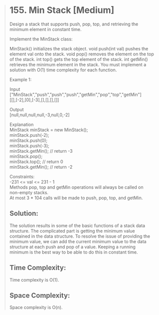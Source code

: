 ># 155. Min Stack [Medium]
>Design a stack that supports push, pop, top, and retrieving the minimum element in constant time.
>
>Implement the MinStack class:
>
>MinStack() initializes the stack object.
>void push(int val) pushes the element val onto the stack.
>void pop() removes the element on the top of the stack.
>int top() gets the top element of the stack.
>int getMin() retrieves the minimum element in the stack.
>You must implement a solution with O(1) time complexity for each function.
>
>Example 1:
>
>Input  
>["MinStack","push","push","push","getMin","pop","top","getMin"]  
>[[],[-2],[0],[-3],[],[],[],[]]  
>
>Output  
>[null,null,null,null,-3,null,0,-2]  
>
>Explanation  
>MinStack minStack = new MinStack();  
>minStack.push(-2);  
>minStack.push(0);  
>minStack.push(-3);  
>minStack.getMin(); // return -3  
>minStack.pop();  
>minStack.top();    // return 0  
>minStack.getMin(); // return -2  
>
>Constraints:  
>-231 <= val <= 231 - 1  
>Methods pop, top and getMin operations will always be called on non-empty stacks.  
>At most 3 * 104 calls will be made to push, pop, top, and getMin.  
>
>## Solution:
>The solution results in some of the basic functions of a stack data structure. The complicated part is getting the minimum value contained in the data structure. To resolve the issue of providing the minimum value, we can add the current minimum value to the data structure at each push and pop of a value. Keeping a running minimum is the best way to be able to do this in constant time.
>
>## Time Complexity:
> Time complexity is O(1).
>
>## Space Complexity:
> Space complexity is O(n).